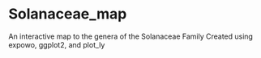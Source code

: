 # Solanaceae_map
An interactive map to the genera of the Solanaceae Family
Created using expowo, ggplot2, and plot_ly

